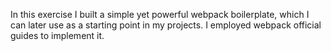 In this exercise I built a simple yet powerful webpack boilerplate, which I can later use as a starting point in my projects. 
I employed webpack official guides to implement it.

